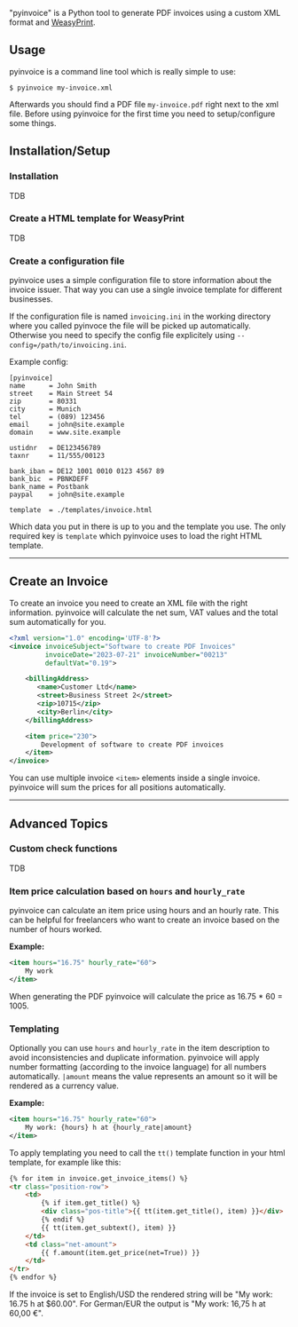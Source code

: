 "pyinvoice" is a Python tool to generate PDF invoices using a custom XML format and [WeasyPrint](https://weasyprint.org/).

## Usage

pyinvoice is a command line tool which is really simple to use:

```shell
$ pyinvoice my-invoice.xml
```

Afterwards you should find a PDF file `my-invoice.pdf` right next to the xml file.
Before using pyinvoice for the first time you need to setup/configure some things.

## Installation/Setup

### Installation

TDB

### Create a HTML template for WeasyPrint

TDB

### Create a configuration file

pyinvoice uses a simple configuration file to store information about the invoice issuer.
That way you can use a single invoice template for different businesses.

If the configuration file is named `invoicing.ini` in the working directory where you called
pyinvoce the file will be picked up automatically. Otherwise you need to specify the config
file explicitely using `--config=/path/to/invoicing.ini`.

Example config:

```
[pyinvoice]
name      = John Smith
street    = Main Street 54
zip       = 80331
city      = Munich
tel       = (089) 123456
email     = john@site.example
domain    = www.site.example

ustidnr   = DE123456789
taxnr     = 11/555/00123

bank_iban = DE12 1001 0010 0123 4567 89
bank_bic  = PBNKDEFF
bank_name = Postbank
paypal    = john@site.example

template  = ./templates/invoice.html
```

Which data you put in there is up to you and the template you use. The only required key is
`template` which pyinvoice uses to load the right HTML template.


---

## Create an Invoice

To create an invoice you need to create an XML file with the right information. pyinvoice will calculate the
net sum, VAT values and the total sum automatically for you.

```xml
<?xml version="1.0" encoding='UTF-8'?>
<invoice invoiceSubject="Software to create PDF Invoices"
         invoiceDate="2023-07-21" invoiceNumber="00213"
         defaultVat="0.19">

	<billingAddress>
	   <name>Customer Ltd</name>
	   <street>Business Street 2</street>
	   <zip>10715</zip>
	   <city>Berlin</city>
	</billingAddress>

	<item price="230">
		Development of software to create PDF invoices
	</item>
</invoice>
```

You can use multiple invoice `<item>` elements inside a single invoice. pyinvoice will sum the prices
for all positions automatically.


---

## Advanced Topics

### Custom check functions

TDB


### Item price calculation based on `hours` and `hourly_rate`

pyinvoice can calculate an item price using hours and an hourly rate.
This can be helpful for freelancers who want to create an invoice based on the
number of hours worked.

**Example:**

```xml
<item hours="16.75" hourly_rate="60">
    My work
</item>
```

When generating the PDF pyinvoice will calculate the price as 16.75 * 60 = 1005.


### Templating

Optionally you can use `hours` and `hourly_rate` in the item description to avoid inconsistencies
and duplicate information. pyinvoice will apply number formatting (according to the invoice
language) for all numbers automatically. `|amount` means the value represents an amount so it
will be rendered as a currency value.

**Example:**

```xml
<item hours="16.75" hourly_rate="60">
    My work: {hours} h at {hourly_rate|amount}
</item>
```

To apply templating you need to call the `tt()` template function in your html template, for example like this:

```html
{% for item in invoice.get_invoice_items() %}
<tr class="position-row">
    <td>
        {% if item.get_title() %}
        <div class="pos-title">{{ tt(item.get_title(), item) }}</div>
        {% endif %}
        {{ tt(item.get_subtext(), item) }}
    </td>
    <td class="net-amount">
        {{ f.amount(item.get_price(net=True)) }}
    </td>
</tr>
{% endfor %}
```

If the invoice is set to English/USD the rendered string will be "My work: 16.75 h at $60.00".
For German/EUR the output is "My work: 16,75 h at 60,00 €".

